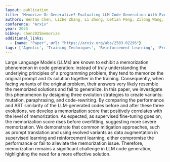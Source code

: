 ```yaml
---
layout: publication
title: 'Memorize Or Generalize? Evaluating LLM Code Generation With Evolved Questions'
authors: Wentao Chen, Lizhe Zhang, Li Zhong, Letian Peng, Zilong Wang, Jingbo Shang
conference: "Arxiv"
year: 2025
bibkey: chen2025memorize
additional_links:
  - {name: "Paper", url: "https://arxiv.org/abs/2503.02296"}
tags: ['Agentic', 'Training Techniques', 'Reinforcement Learning', 'Pretraining Methods', 'Fine-Tuning', 'Prompting', 'Applications']
---
```

Large Language Models (LLMs) are known to exhibit a memorization phenomenon
in code generation: instead of truly understanding the underlying principles of
a programming problem, they tend to memorize the original prompt and its
solution together in the training. Consequently, when facing variants of the
original problem, their answers very likely resemble the memorized solutions
and fail to generalize. In this paper, we investigate this phenomenon by
designing three evolution strategies to create variants: mutation,
paraphrasing, and code-rewriting. By comparing the performance and AST
similarity of the LLM-generated codes before and after these three evolutions,
we develop a memorization score that positively correlates with the level of
memorization. As expected, as supervised fine-tuning goes on, the memorization
score rises before overfitting, suggesting more severe memorization. We
demonstrate that common mitigation approaches, such as prompt translation and
using evolved variants as data augmentation in supervised learning and
reinforcement learning, either compromise the performance or fail to alleviate
the memorization issue. Therefore, memorization remains a significant challenge
in LLM code generation, highlighting the need for a more effective solution.
